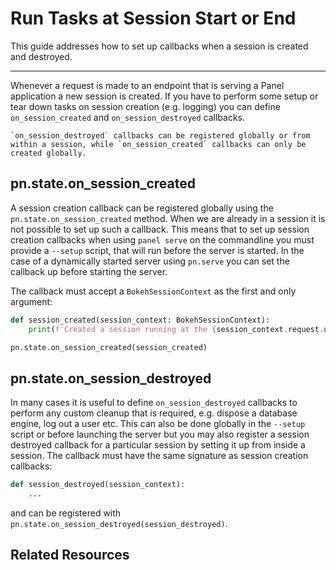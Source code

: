 # Run Tasks at Session Start or End

This guide addresses how to set up callbacks when a session is created and destroyed.

---

Whenever a request is made to an endpoint that is serving a Panel application a new session is created. If you have to perform some setup or tear down tasks on session creation (e.g. logging) you can define `on_session_created` and `on_session_destroyed` callbacks.

```{note}
`on_session_destroyed` callbacks can be registered globally or from within a session, while `on_session_created` callbacks can only be created globally.
```

## pn.state.on_session_created

A session creation callback can be registered globally using the `pn.state.on_session_created` method. When we are already in a session it is not possible to set up such a callback. This means that to set up session creation callbacks when using `panel serve` on the commandline you must provide a `--setup` script, that will run before the server is started. In the case of a dynamically started server using `pn.serve` you can set the callback up before starting the server.

The callback must accept a `BokehSessionContext` as the first and only argument:

```python
def session_created(session_context: BokehSessionContext):
    print(f'Created a session running at the {session_context.request.uri} endpoint')

pn.state.on_session_created(session_created)
```

## pn.state.on_session_destroyed

In many cases it is useful to define `on_session_destroyed` callbacks to perform any custom cleanup that is required, e.g. dispose a database engine, log out a user etc. This can also be done globally in the `--setup` script or before launching the server but you may also register a session destroyed callback for a particular session by setting it up from inside a session. The callback must have the same signature as session creation callbacks:

```python
def session_destroyed(session_context):
    ...
```

and can be registered with `pn.state.on_session_destroyed(session_destroyed)`.

## Related Resources
